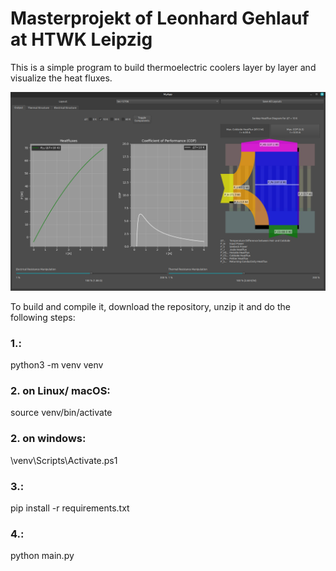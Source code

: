 # Masterprojekt of Leonhard Gehlauf at HTWK Leipzig

This is a simple program to build thermoelectric coolers layer by layer and visualize the heat fluxes.

![Screenshot](assets/Screenshot.png)

To build and compile it, download the repository, unzip it and do the following steps:

### 1.:  
python3 -m venv venv

### 2. on Linux/ macOS:  
source venv/bin/activate  
### 2. on windows:  
\venv\Scripts\Activate.ps1

### 3.:  
pip install -r requirements.txt

### 4.:  
python main.py
